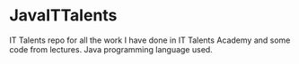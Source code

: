 # JavaITTalents

IT Talents repo for all the work I have done in IT Talents Academy and some code from lectures.
Java programming language used.

